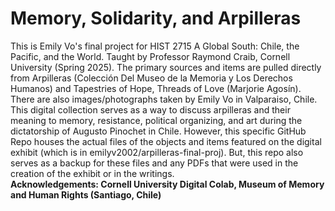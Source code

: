 # Memory, Solidarity, and Arpilleras
This is Emily Vo's final project for HIST 2715 A Global South: Chile, the Pacific, and the World. Taught by Professor Raymond Craib, Cornell University (Spring 2025). 
The primary sources and items are pulled directly from Arpilleras (Colección Del Museo de la Memoria y Los Derechos Humanos) and Tapestries of Hope, Threads of Love (Marjorie Agosín). There are also images/photographs taken by Emily Vo in Valparaiso, Chile. 
This digital collection serves as a way to discuss arpilleras and their meaning to memory, resistance, political organizing, and art during the dictatorship of Augusto Pinochet in Chile. However, this specific GitHub Repo houses the actual files of the objects and items featured on the digital exhibit (which is in emilyv2002/arpilleras-final-proj). But, this repo also serves as a backup for these files and any PDFs that were used in the creation of the exhibit or in the writings.<br/>
**Acknowledgements: Cornell University Digital Colab, Museum of Memory and Human Rights (Santiago, Chile)**
